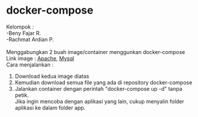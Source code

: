 # docker-compose<br/>
Kelompok :<br/>
-Beny Fajar R.<br/>
-Rachmat Ardian P.<br/><br/>
Menggabungkan 2 buah image/container menggunkan docker-compose<br/>
Link image : <a href="https://hub.docker.com/r/prayoga03/apache-tcc/">Apache</a>,
             <a href="https://hub.docker.com/r/prayoga03/mysql-tcc/">Mysql</a><br/>
Cara menjalankan :
1. Download kedua image diatas<br/>
2. Kemudian download semua file yang ada di repository docker-compose<br/>
3. Jalankan container dengan perintah "docker-compose up -d" tanpa petik.<br/>
Jika ingin mencoba dengan aplikasi yang lain, cukup menyalin folder aplikasi ke dalam folder app.
